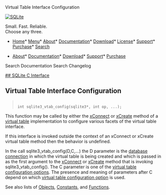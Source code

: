 




Virtual Table Interface Configuration




[![SQLite](../images/sqlite370_banner.gif)](../index.html)


Small. Fast. Reliable.  
Choose any three.


* [Home](../index.html)* [Menu](javascript:void(0))* [About](../about.html)* [Documentation](../docs.html)* [Download](../download.html)* [License](../copyright.html)* [Support](../support.html)* [Purchase](../prosupport.html)* [Search](javascript:void(0))




* [About](../about.html)* [Documentation](../docs.html)* [Download](../download.html)* [Support](../support.html)* [Purchase](../prosupport.html)






Search Documentation
Search Changelog









[## SQLite C Interface](../c3ref/intro.html)
## Virtual Table Interface Configuration




> ```
> 
> int sqlite3_vtab_config(sqlite3*, int op, ...);
> 
> ```



This function may be called by either the [xConnect](../vtab.html#xconnect) or [xCreate](../vtab.html#xcreate) method
of a [virtual table](../vtab.html) implementation to configure
various facets of the virtual table interface.


If this interface is invoked outside the context of an xConnect or
xCreate virtual table method then the behavior is undefined.


In the call sqlite3\_vtab\_config(D,C,...) the D parameter is the
[database connection](../c3ref/sqlite3.html) in which the virtual table is being created and
which is passed in as the first argument to the [xConnect](../vtab.html#xconnect) or [xCreate](../vtab.html#xcreate)
method that is invoking sqlite3\_vtab\_config(). The C parameter is one
of the [virtual table configuration options](../c3ref/c_vtab_constraint_support.html). The presence and meaning
of parameters after C depend on which [virtual table configuration option](../c3ref/c_vtab_constraint_support.html)
is used.


See also lists of
 [Objects](../c3ref/objlist.html),
 [Constants](../c3ref/constlist.html), and
 [Functions](../c3ref/funclist.html).


